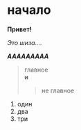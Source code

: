 # начало

**Привет!**

_Это шиза...._

***ААААААААА***

> главное   
**и**
>> не главное
1. один
2. два
3. три